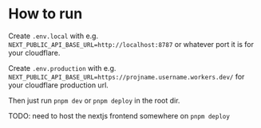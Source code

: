 # How to run

Create `.env.local` with e.g. `NEXT_PUBLIC_API_BASE_URL=http://localhost:8787` or whatever port it is for your cloudflare.

Create `.env.production` with e.g. `NEXT_PUBLIC_API_BASE_URL=https://projname.username.workers.dev/` for your cloudflare production url.

Then just run `pnpm dev` or `pnpm deploy` in the root dir.

TODO: need to host the nextjs frontend somewhere on `pnpm deploy`
